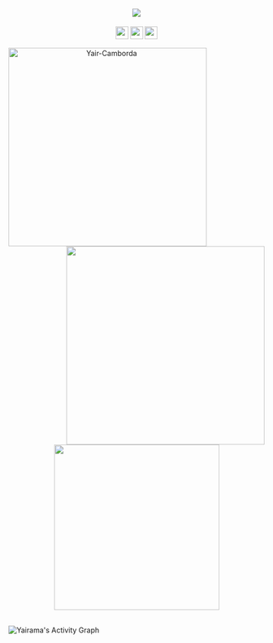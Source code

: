 <h1 align="center">
  <a href="https://github.com/yairama">
    <img src="https://readme-typing-svg.demolab.com/?lines=Hello+there+👋;This+is+Yair+Camborda...;Thanks+for+visiting+me!&center=true&size=30&color=e28514"> 
  </a>
</h1>


<p align=center><a href="https://www.twitter.com/Yair3Dimension"><img src="https://img.shields.io/badge/twitter-%231DA1F2.svg?&style=for-the-badge&logo=twitter&logoColor=white" height=25></a> <a href="https://www.linkedin.com/in/yairama"><img src="https://img.shields.io/badge/linkedin-%230077B5.svg?&style=for-the-badge&logo=linkedin&logoColor=white" height=25></a> <a href="https://www.instagram.com/dyairama/"><img src="https://img.shields.io/badge/instagram-%23E4405F.svg?&style=for-the-badge&logo=instagram&logoColor=white" height=25></a></p>


<p align=center>
  <div align=center>
    <a >
      <img align="left" width=390 src="https://streak-stats.demolab.com?user=Yairama&theme=dark&border_radius=10&date_format=j%20M%5B%20Y%5D&background=20232a&ring=e28514" alt="Yair-Camborda" />
    </a>
    <a>
      <img align="right" width=390 src="https://github-readme-stats.vercel.app/api?username=yairama&theme=dark&show_icons=true&bg_color=20232a&icon_color=ffffff&ring_color=e28514" />
    </a>
  </div>
  <br><br><br><br><br><br><br><br><br>
  <div align=center>
    <a>
      <img width=325 align="center" src="https://github-readme-stats.vercel.app/api/top-langs/?username=yairama&hide=c%23,SCSS,Javascript,HTML,CSS,CMake,Objective-C%2b%2b&title_color=ffffff&text_color=ffffff&icon_color=61dafb&bg_color=20232a&langs_count=8&layout=compact&border_color=61dafb&hide_border=true" />
    </a>
  </div>
  <br>
  
</p>

 <a><img alt="Yairama's Activity Graph" src="https://github-readme-activity-graph.cyclic.app/graph?username=yairama&theme=high-contrast&bg_color=20232a&line=e28514"/></a>

